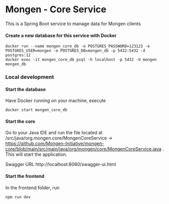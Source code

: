 # Mongen - Core Service

This is a Spring Boot service to manage data for Mongen clients

#### Create a new database for this service with Docker

```
docker run --name mongen_core_db -e POSTGRES_PASSWORD=123123 -e POSTGRES_USER=mongen -e POSTGRES_DB=mongen_db -p 5432:5432 -d postgres:12
docker exec -it mongen_core_db psql -h localhost -p 5432 -U mongen mongen_db
```


### Local development
#### Start the database

Have Docker running on your machine, execute 
```
docker start mongen_core_db
```

#### Start the core

Go to your Java IDE and run the file located at /src/java/org.mongen.core/MongenCoreService -> https://github.com/Mongen-Initiative/mongen-core/blob/main/src/main/java/org/mongen/core/MongenCoreService.java . This will start the application.

Swagger URL http://localhost:8080/swagger-ui.html


#### Start the frontend

In the frontend folder, run
```
npm run dev
```
